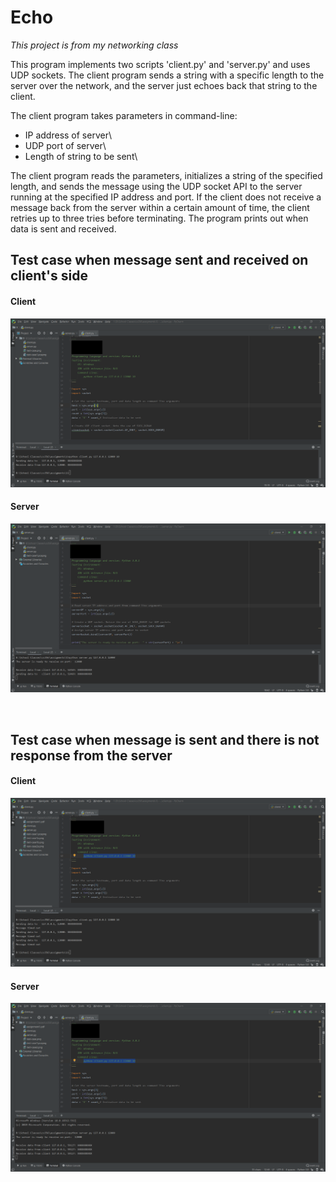 # Echo
_This project is from my networking class_

This program implements two scripts 'client.py' and 'server.py' and uses UDP sockets. 
The client program sends a string with a specific length to the server over
the network, and the server just echoes back that string to the client.

The client program takes parameters in command-line:

- IP address of server\
- UDP port of server\
- Length of string to be sent\

The client program reads the parameters, initializes a string of the specified length, 
and sends the message using the UDP socket API to the server running at the specified IP address
and port. If the client does not receive a message back from the server within a certain amount 
of time, the client retries up to three tries before terminating. The program prints out when 
data is sent and received.

## Test case when message sent and received on client's side
#### Client
![clientT1](clientT1.png)
<br>

#### Server
![serverT1](serverT1.png)

<br>

## Test case when message is sent and there is not response from the server
#### Client
![clientT2](clientT2.png)
<br>

#### Server
![serverT2](serverT2.png)


